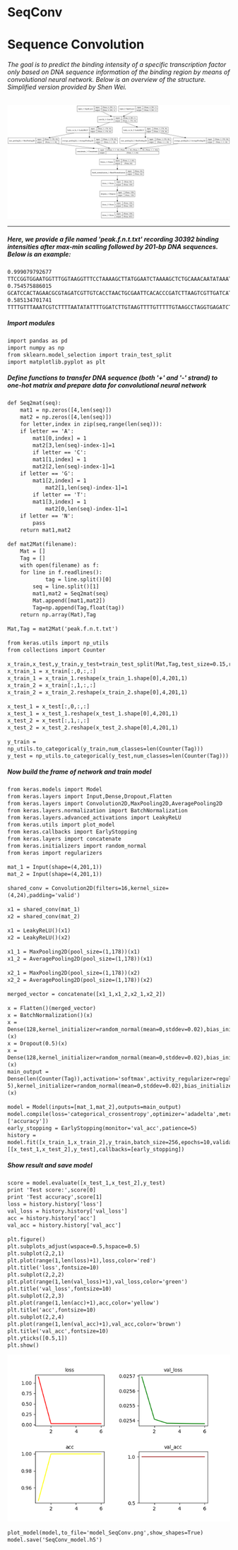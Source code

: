# SeqConv
# Sequence Convolution

###### The goal is to predict the binding intensity of a specific transcription factor only based on DNA sequence information of the binding region by means of convolutional neural network. Below is an overview of the structure. Simplified version provided by Shen Wei.
![](https://raw.githubusercontent.com/shenwei19/SeqConv/master/imgs/model_SeqConv.png?token=Auc1u-PBNkmUWA2PGYhgUhvTbWQIXDWXks5ckIc4wA%3D%3D)

 ***
##### Here, we provide a file named 'peak.f.n.t.txt' recording 30392 binding intensities after max-min scaling followed by 201-bp DNA sequences. Below is an example:

    
    0.999079792677  TTCCGGTGGAATGGTTTGGTAAGGTTTCCTAAAAGCTTATGGAATCTAAAAGCTCTGCAAACAATATAAATATCAATTAGTGATACTTTTACACTGAGAATCTGATCCGACCGTTACAGTTACGCATATATATTATACACTGAATATTTTATTATAATTCATGTTACTTTTCTTTTGTTATATGTTTGATTTTTTCTTGTT
    0.754575886015  GCATCCACTAGAACGCGTAGATCGTTGTCACCTAACTGCGAATTCACACCCGATCTTAAGTCGTTGATCATTCTTTGATGTTCTTCCTTCCAACGTGTATATTCCAATTCAAATGAAAAGACACCTACAACATCAAAACCAACTTCATTCTTAGTAAAAGATCACAAAGAGTCAAGAAGTGTTATGTGAGATTCTGAAAGT
    0.585134701741  TTTTGTTTAAATCGTCTTTTAATATATTTTGGATCTTGTAAGTTTTGTTTTTGTAAGCCTAGGTGAGATCTGGATTCTAAATCTATTACCGAAAACAGAATCTTTGAAAGTGGATCAACGTGTCCATAAATTTGGTAGCGATGCATATATTATAAATCTAAATACTGTAGGATACAATTTGACACGTAATGTATTGGTGAA


##### Import modules

    
    import pandas as pd
    import numpy as np
    from sklearn.model_selection import train_test_split
    import matplotlib.pyplot as plt

##### Define functions to transfer DNA sequence (both '+' and '-' strand) to one-hot matrix and prepare data for convolutional neural network


    def Seq2mat(seq):
	    mat1 = np.zeros([4,len(seq)])
	    mat2 = np.zeros([4,len(seq)])
	    for letter,index in zip(seq,range(len(seq))):
		if letter == 'A':
		    mat1[0,index] = 1
		    mat2[3,len(seq)-index-1]=1
	        if letter == 'C':
		    mat1[1,index] = 1
		    mat2[2,len(seq)-index-1]=1
		if letter == 'G':
		    mat1[2,index] = 1
	    	    mat2[1,len(seq)-index-1]=1
	    	if letter == 'T':
		    mat1[3,index] = 1
	    	    mat2[0,len(seq)-index-1]=1
		if letter == 'N':
		    pass
	    return mat1,mat2

    def mat2Mat(filename):
	    Mat = []
	    Tag = []
	    with open(filename) as f:
		for line in f.readlines():
	            tag = line.split()[0]
		    seq = line.split()[1]
		    mat1,mat2 = Seq2mat(seq)
		    Mat.append([mat1,mat2])
		    Tag=np.append(Tag,float(tag))
	    return np.array(Mat),Tag

    Mat,Tag = mat2Mat('peak.f.n.t.txt')
    
    from keras.utils import np_utils
    from collections import Counter
    
    x_train,x_test,y_train,y_test=train_test_split(Mat,Tag,test_size=0.15,random_state=12580)
    x_train_1 = x_train[:,0,:,:]
    x_train_1 = x_train_1.reshape(x_train_1.shape[0],4,201,1)
    x_train_2 = x_train[:,1,:,:]
    x_train_2 = x_train_2.reshape(x_train_2.shape[0],4,201,1)

    x_test_1 = x_test[:,0,:,:]
    x_test_1 = x_test_1.reshape(x_test_1.shape[0],4,201,1)
    x_test_2 = x_test[:,1,:,:]
    x_test_2 = x_test_2.reshape(x_test_2.shape[0],4,201,1)

    y_train = np_utils.to_categorical(y_train,num_classes=len(Counter(Tag)))
    y_test = np_utils.to_categorical(y_test,num_classes=len(Counter(Tag)))


##### Now build the frame of network and train model


    from keras.models import Model
    from keras.layers import Input,Dense,Dropout,Flatten
    from keras.layers import Convolution2D,MaxPooling2D,AveragePooling2D
    from keras.layers.normalization import BatchNormalization
    from keras.layers.advanced_activations import LeakyReLU
    from keras.utils import plot_model
    from keras.callbacks import EarlyStopping
    from keras.layers import concatenate
    from keras.initializers import random_normal
    from keras import regularizers
    
    mat_1 = Input(shape=(4,201,1))
    mat_2 = Input(shape=(4,201,1))
    
    shared_conv = Convolution2D(filters=16,kernel_size=(4,24),padding='valid')
    
    x1 = shared_conv(mat_1)
    x2 = shared_conv(mat_2)
    
    x1 = LeakyReLU()(x1)
    x2 = LeakyReLU()(x2)
    
    x1_1 = MaxPooling2D(pool_size=(1,178))(x1) 
    x1_2 = AveragePooling2D(pool_size=(1,178))(x1)
    
    x2_1 = MaxPooling2D(pool_size=(1,178))(x2)
    x2_2 = AveragePooling2D(pool_size=(1,178))(x2)
    
    merged_vector = concatenate([x1_1,x1_2,x2_1,x2_2])
    
    x = Flatten()(merged_vector)
    x = BatchNormalization()(x)
    x = Dense(128,kernel_initializer=random_normal(mean=0,stddev=0.02),bias_initializer=random_normal(mean=0,stddev=0.02))(x)
    x = Dropout(0.5)(x)
    x = Dense(128,kernel_initializer=random_normal(mean=0,stddev=0.02),bias_initializer=random_normal(mean=0,stddev=0.02))(x)
    main_output = Dense(len(Counter(Tag)),activation='softmax',activity_regularizer=regularizers.l2(10e-5),kernel_initializer=random_normal(mean=0,stddev=0.02),bias_initializer=random_normal(mean=0,stddev=0.02))(x)
    
    model = Model(inputs=[mat_1,mat_2],outputs=main_output)
    model.compile(loss='categorical_crossentropy',optimizer='adadelta',metrics=['accuracy'])
    early_stopping = EarlyStopping(monitor='val_acc',patience=5)
    history = model.fit([x_train_1,x_train_2],y_train,batch_size=256,epochs=10,validation_data=[[x_test_1,x_test_2],y_test],callbacks=[early_stopping])
 
 ##### Show result and save model
    
    score = model.evaluate([x_test_1,x_test_2],y_test)
    print 'Test score:',score[0]
    print 'Test accuracy',score[1]
    loss = history.history['loss']
    val_loss = history.history['val_loss']
    acc = history.history['acc']
    val_acc = history.history['val_acc']
    
    plt.figure()
    plt.subplots_adjust(wspace=0.5,hspace=0.5)
    plt.subplot(2,2,1)
    plt.plot(range(1,len(loss)+1),loss,color='red')
    plt.title('loss',fontsize=10)
    plt.subplot(2,2,2)
    plt.plot(range(1,len(val_loss)+1),val_loss,color='green')
    plt.title('val_loss',fontsize=10)
    plt.subplot(2,2,3)
    plt.plot(range(1,len(acc)+1),acc,color='yellow')
    plt.title('acc',fontsize=10)
    plt.subplot(2,2,4)
    plt.plot(range(1,len(val_acc)+1),val_acc,color='brown')
    plt.title('val_acc',fontsize=10)
    plt.yticks([0.5,1])
    plt.show()

![](https://raw.githubusercontent.com/shenwei19/SeqConv/master/imgs/Figure_1.png?token=Auc1u5cXAQG9vSvD8e20i23-mDfOb9Fzks5ckIbqwA%3D%3D)

    plot_model(model,to_file='model_SeqConv.png',show_shapes=True)
    model.save('SeqConv_model.h5')
